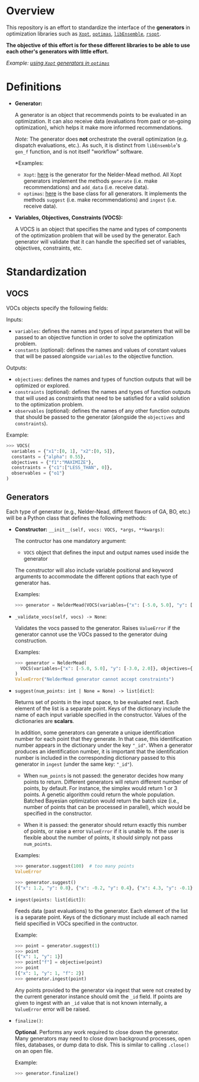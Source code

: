 # Overview

This repository is an effort to standardize the interface of the **generators** in optimization libraries such as [`Xopt`](https://github.com/ChristopherMayes/Xopt), [`optimas`](https://github.com/optimas-org/optimas), [`libEnsemble`](https://github.com/Libensemble/libensemble), [`rsopt`](https://github.com/radiasoft/rsopt).

**The objective of this effort is for these different libraries to be able to use each other's generators with little effort.**

*Example: [using `Xopt` generators in `optimas`](https://github.com/optimas-org/optimas/pull/151)*

# Definitions

- **Generator:**

  A generator is an object that recommends points to be evaluated in an optimization. It can also receive data (evaluations from past or on-going optimization), which helps it make more informed recommendations.

  *Note:* The generator does **not** orchestrate the overall optimization (e.g. dispatch evaluations, etc.). As such, it is distinct from `libEnsemble`'s `gen_f` function, and is not itself "workflow" software.

  *Examples:
    - `Xopt`: [here](https://github.com/ChristopherMayes/Xopt/blob/main/xopt/generators/sequential/neldermead.py#L64) is the generator for the Nelder-Mead method. All Xopt generators implement the methods `generate` (i.e. make recommendations) and `add_data` (i.e. receive data).
    - `optimas`: [here](https://github.com/optimas-org/optimas/blob/main/optimas/generators/base.py#L27) is the base class for all generators. It implements the methods `suggest` (i.e. make recommendations) and `ingest` (i.e. receive data).

- **Variables, Objectives, Constraints (VOCS):**

  A VOCS is an object that specifies the name and types of components of the optimization problem that will be used by the generator. Each generator will validate that it can handle the specified set of variables, objectives, constraints, etc.


# Standardization

## VOCS
VOCs objects specify the following fields:

Inputs:
  - `variables`: defines the names and types of input parameters that will be passed to an objective function in order to solve the optimization problem.
  - `constants` (optional): defines the names and values of constant values that will be passed alongside `variables` to the objective function.

Outputs:
  - `objectives`: defines the names and types of function outputs that will be optimized or explored.
  - `constraints` (optional): defines the names and types of function outputs that will used as constraints that need to be satisfied for a valid solution to the optimization problem.
  - `observables` (optional): defines the names of any other function outputs that should be passed to the generator (alongside the `objectives` and `constraints`).

Example:

  ```python
  >>> VOCS(
    variables = {"x1":[0, 1], "x2":[0, 5]},
    constants = {"alpha": 0.55},
    objectives = {"f1":"MAXIMIZE"},
    constraints = {"c1":["LESS_THAN", 0]},
    observables = {"o1"}
  )
  ```

## Generators

Each type of generator (e.g., Nelder-Nead, different flavors of GA, BO, etc.) will be a Python class that defines the following methods:

- **Constructor:**
  `__init__(self, vocs: VOCS, *args, **kwargs)`:

  The contructor has one mandatory argument:

  - `VOCS` object that defines the input and output names used inside the generator

  The constructor will also include variable positional and keyword arguments to
  accommodate the different options that each type of generator has.

  Examples:

    ```python
    >>> generator = NelderMead(VOCS(variables={"x": [-5.0, 5.0], "y": [-3.0, 2.0]}, objectives={"f": "MAXIMIZE"}))
    ```

- `_validate_vocs(self, vocs) -> None`:

  Validates the vocs passed to the generator. Raises ``ValueError`` if the generator cannot use the VOCs passed to the generator duing construction.

    Examples:

    ```python
    >>> generator = NelderMead(
      VOCS(variables={"x": [-5.0, 5.0], "y": [-3.0, 2.0]}, objectives={"f": "MAXIMIZE"}, constraints={"c":["LESS_THAN", 0.0]})
    )
    ValueError("NelderMead generator cannot accept constraints")
    ```

- `suggest(num_points: int | None = None) -> list[dict]`:

  Returns set of points in the input space, to be evaluated next. Each element of the list is a separate point.
  Keys of the dictionary include the name of each input variable specified in the constructor. Values of the dictionaries are **scalars**.

  In addition, some generators can generate a unique identification number for each point that they generate. In that case, this identification number appears in the dictionary under the key `"_id"`.
  When a generator produces an identification number, it is important that the identification number is included in the corresponding dictionary passed to this generator in `ingest` (under the same key: `"_id"`).

  - When `num_points` is not passed: the generator decides how many points to return.
    Different generators will return different number of points, by default. For instance, the simplex would return 1 or 3 points. A genetic algorithm could return the whole population. Batched Bayesian optimization would return the batch size (i.e., number of points that can be processed in parallel), which would be specified in the constructor.

  - When it is passed: the generator should return exactly this number of points, or raise a error ``ValueError`` if it is unable to. If the user is flexible about the number of points, it should simply not pass `num_points`.

  Examples:

    ```python
    >>> generator.suggest(100)  # too many points
    ValueError
    ```

    ```python
    >>> generator.suggest()
    [{"x": 1.2, "y": 0.8}, {"x": -0.2, "y": 0.4}, {"x": 4.3, "y": -0.1}]
    ```

- `ingest(points: list[dict])`:

  Feeds data (past evaluations) to the generator. Each element of the list is a separate point. Keys of the dictionary must include all each named field specified in VOCs specified in the contructor.

  Example:

  ```python
  >>> point = generator.suggest(1)
  >>> point
  [{"x": 1, "y": 1}]
  >>> point["f"] = objective(point)
  >>> point
  [{"x": 1, "y": 1, "f": 2}]
  >>> generator.ingest(point)
  ```

  Any points provided to the generator via ingest that were not created by the current generator instance should omit the `_id` field. If points are given to ingest with an `_id` value that is not known internally, a `ValueError` error will be raised.

- `finalize()`:

  **Optional**. Performs any work required to close down the generator. Many generators may need to close down background processes, open files, databases,
  or dump data to disk. This is similar to calling `.close()` on an open file.

  Example:

  ```python
  >>> generator.finalize()
  ```
